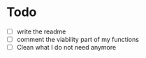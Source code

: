 # Todo
- [ ] write the readme
- [ ] comment the viability part of my functions
- [ ] Clean what I do not need anymore